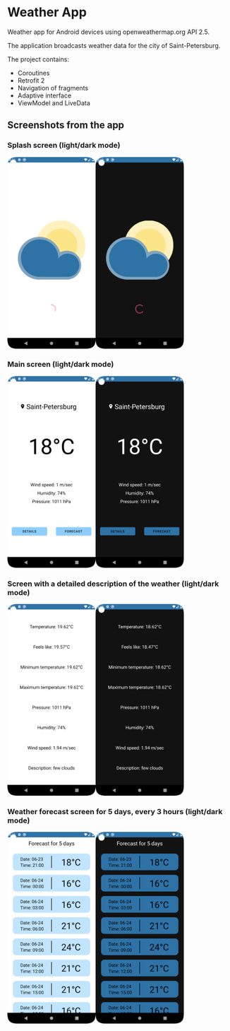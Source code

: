 # Weather App 
Weather app for Android devices using openweathermap.org API 2.5. 

The application broadcasts weather data for the city of Saint-Petersburg.

The project contains:  
- Coroutines
- Retrofit 2
- Navigation of fragments
- Adaptive interface
- ViewModel and LiveData

## Screenshots from the app

### Splash screen (light/dark mode)
<img src="https://github.com/antonbadretdinov/Weather/blob/master/splashScreenLight.png" width="200"><img src="https://github.com/antonbadretdinov/Weather/blob/master/splashScreenDark.png" width="200">
### Main screen (light/dark mode)
<img src="https://github.com/antonbadretdinov/Weather/blob/master/mainScreenLight.png" width="200"><img src="https://github.com/antonbadretdinov/Weather/blob/master/mainScreenDark.png" width="200">
### Screen with a detailed description of the weather (light/dark mode)
<img src="https://github.com/antonbadretdinov/Weather/blob/master/detailsScreenLight.png" width="200"><img src="https://github.com/antonbadretdinov/Weather/blob/master/detailsScreenDark.png" width="200">
### Weather forecast screen for 5 days, every 3 hours (light/dark mode)
<img src="https://github.com/antonbadretdinov/Weather/blob/master/forecastScreenLight.png" width="200"><img src="https://github.com/antonbadretdinov/Weather/blob/master/forecastScreenDark.png" width="200">
